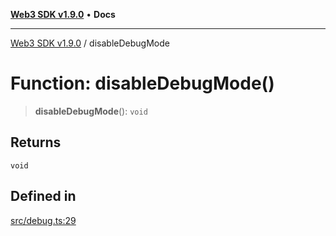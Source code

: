 [**Web3 SDK v1.9.0**](../README.md) • **Docs**

***

[Web3 SDK v1.9.0](../globals.md) / disableDebugMode

# Function: disableDebugMode()

> **disableDebugMode**(): `void`

## Returns

`void`

## Defined in

[src/debug.ts:29](https://github.com/Mystic-Nayy/alephium-web3/blob/ee41f5e0e7d7fb0b155fe62f05b2ac03772895ca/packages/web3/src/debug.ts#L29)
